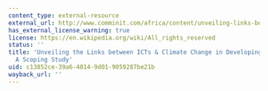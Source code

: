 ```yaml
---
content_type: external-resource
external_url: http://www.comminit.com/africa/content/unveiling-links-between-icts-climate-change-developing-countries-scoping-study
has_external_license_warning: true
license: https://en.wikipedia.org/wiki/All_rights_reserved
status: ''
title: 'Unveiling the Links between ICTs & Climate Change in Developing Countries:
  A Scoping Study'
uid: c13852ce-39a6-4014-9d01-9059287be21b
wayback_url: ''
---
```

